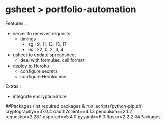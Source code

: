 # gsheet > portfolio-automation

Features :

- server to receives requests
  - timings
    - sg : 9, 11, 13, 15, 17
    - us : 22, 0, 2, 3, 4
- gsheet to update spreadsheet
  - deal with formulae, cell format
- deploy to Heroku
  - configure secrets
  - configure Heroku env

Extras :

- integrate encryptionStore

##Packages (list required packages & run .scripts/python-pip.sh)
cryptography==37.0.4
oauth2client==4.1.3
pendulum==2.1.2
requests==2.28.1
gspread==5.4.0
pyyaml==6.0
flask==2.2.2
##Packages
